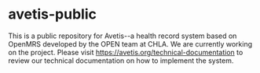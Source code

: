# avetis-public
This is a public repository for Avetis--a health record system based on OpenMRS developed by the OPEN team at CHLA. We are currently working on the project. Please visit https://avetis.org/technical-documentation to review our technical documentation on how to implement the system.
